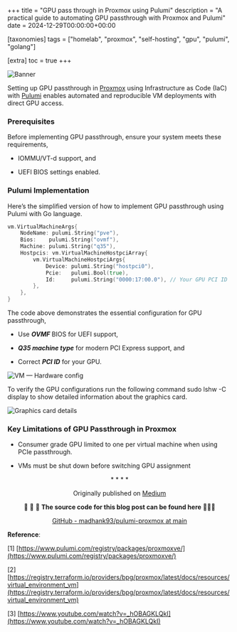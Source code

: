 +++
title = "GPU pass through in Proxmox using Pulumi"
description = "A practical guide to automating GPU passthrough with Proxmox and Pulumi"
date = 2024-12-29T00:00:00+00:00

[taxonomies]
tags = ["homelab", "proxmox", "self-hosting", "gpu", "pulumi", "golang"]

[extra]
toc = true
+++


![Banner](https://cdn-images-1.medium.com/max/3840/1*0RZrlCvUeUS4rDPuwb63Hg.png)

Setting up GPU passthrough in [Proxmox](https://www.proxmox.com/en/) using Infrastructure as Code (IaC) with [Pulumi](https://www.pulumi.com/) enables automated and reproducible VM deployments with direct GPU access.

### Prerequisites

Before implementing GPU passthrough, ensure your system meets these requirements,

* IOMMU/VT-d support, and

* UEFI BIOS settings enabled.

### Pulumi Implementation

Here’s the simplified version of how to implement GPU passthrough using Pulumi with Go language.

```go
vm.VirtualMachineArgs{
    NodeName: pulumi.String("pve"),
    Bios:    pulumi.String("ovmf"),
    Machine: pulumi.String("q35"),
    Hostpcis: vm.VirtualMachineHostpciArray{
        vm.VirtualMachineHostpciArgs{
            Device: pulumi.String("hostpci0"),
            Pcie:   pulumi.Bool(true),
            Id:     pulumi.String("0000:17:00.0"), // Your GPU PCI ID
        },
    },
}
```
The code above demonstrates the essential configuration for GPU passthrough,

* Use ***OVMF*** BIOS for UEFI support,

* ***Q35 machine type*** for modern PCI Express support, and

* Correct ***PCI ID*** for your GPU.

![VM — Hardware config](https://cdn-images-1.medium.com/max/6048/1*Kuz-mk7uTywaitJX2iN6lA.png)

To verify the GPU configurations run the following command sudo lshw -C display to show detailed information about the graphics card.

![Graphics card details](https://cdn-images-1.medium.com/max/2974/1*SMI56hi5lzqPUi9rK3HGng.png)

### Key Limitations of GPU Passthrough in Proxmox

* Consumer grade GPU limited to one per virtual machine when using PCIe passthrough.

* VMs must be shut down before switching GPU assignment

<div align="center">* * * *</div>

<center>

Originally published on [Medium](https://medium.com/@madhankumaravelu93/gpu-pass-through-in-proxmox-using-pulumi-c1972e64a4bb)

🌟 🌟 🌟 **The source code for this blog post can be found here** 🌟🌟🌟

[GitHub - madhank93/pulumi-proxmox at main](https://github.com/madhank93/pulumi-proxmox/tree/gpu_pass_through/proxmox-k8s)

</center>

**Reference**:

[1] [https://www.pulumi.com/registry/packages/proxmoxve/](https://www.pulumi.com/registry/packages/proxmoxve/)

[2] [https://registry.terraform.io/providers/bpg/proxmox/latest/docs/resources/virtual_environment_vm](https://registry.terraform.io/providers/bpg/proxmox/latest/docs/resources/virtual_environment_vm)

[3] [https://www.youtube.com/watch?v=_hOBAGKLQkI](https://www.youtube.com/watch?v=_hOBAGKLQkI)
